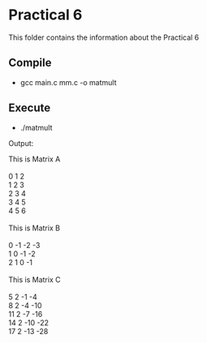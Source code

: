 # Practical 6

This folder contains the information about the Practical 6

## Compile

* gcc main.c mm.c -o matmult
 

## Execute

* ./matmult

Output: 

This is Matrix A <br>
<br>
  0  1  2<br>
  1  2  3<br>
  2  3  4<br>
  3  4  5<br>
  4  5  6<br>
<br>
 This is Matrix B<br>
<br>
  0 -1 -2 -3<br>
  1  0 -1 -2<br>
  2  1  0 -1<br>
<br>
 This is Matrix C<br>
<br>
  5  2 -1  -4<br>
  8  2 -4  -10<br>
 11  2 -7  -16<br>
 14  2 -10 -22<br>
 17  2 -13 -28<br>
